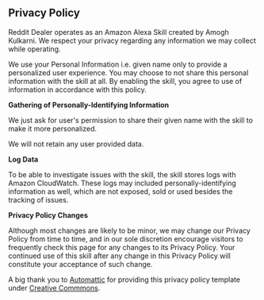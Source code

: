 ## Privacy Policy
Reddit Dealer operates as an Amazon Alexa Skill created by Amogh Kulkarni. We respect your privacy regarding any information we may collect while operating.

We use your Personal Information i.e. given name only to provide a personalized user experience. You may choose to not share this personal information with the skill at all. By enabling the skill, you agree to use of information in accordance with this policy.

**Gathering of Personally-Identifying Information**

We just ask for user's permission to share their given name with the skill to make it more personalized.

We will not retain any user provided data.

**Log Data**

To be able to investigate issues with the skill, the skill stores logs with Amazon CloudWatch. These logs may included personally-identifying information as well, which are not exposed, sold or used besides the tracking of issues.

**Privacy Policy Changes**

Although most changes are likely to be minor, we may change our Privacy Policy from time to time, and in our sole discretion encourage visitors to frequently check this page for any changes to its Privacy Policy. Your continued use of this skill after any change in this Privacy Policy will constitute your acceptance of such change.

A big thank you to [Automattic](https://automattic.com) for providing this privacy policy template under [Creative Commmons](https://creativecommons.org/licenses/by-sa/4.0/).
